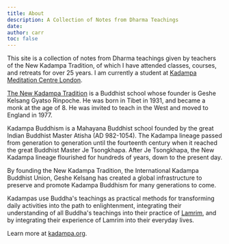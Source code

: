 ```yaml
---
title: About
description: A Collection of Notes from Dharma Teachings
date: 
author: carr
toc: false
---
```


This site is a collection of notes from Dharma teachings given by teachers of the New Kadampa Tradition, of which I have attended classes, courses, and retreats for over 25 years. I am currently a student at [Kadampa Meditation Centre London](https://meditation.london).

[The New Kadampa Tradition](https://kadampa.org) is a Buddhist school whose founder is Geshe Kelsang Gyatso Rinpoche. He was born in Tibet in 1931, and became a monk at the age of 8. He was invited to teach in the West and moved to England in 1977.

Kadampa Buddhism is a Mahayana Buddhist school founded by the great Indian Buddhist Master Atisha (AD 982-1054). The Kadampa lineage passed from generation to generation until the fourteenth century when it reached the great Buddhist Master Je Tsongkhapa. After Je Tsongkhapa, the New Kadampa lineage flourished for hundreds of years, down to the present day.

By founding the New Kadampa Tradition, the International Kadampa Buddhist Union, Geshe Kelsang has created a global infrastructure to preserve and promote Kadampa Buddhism for many generations to come.

 Kadampas use Buddha's teachings as practical methods for transforming daily activities into the path to enlightenment, integrating their understanding of all Buddha's teachings into their practice of [Lamrim](https://kadampa.org/buddhism/stages-of-the-path), and by integrating their experience of Lamrim into their everyday lives.

Learn more at [kadampa.org](https://kadampa.org/).
